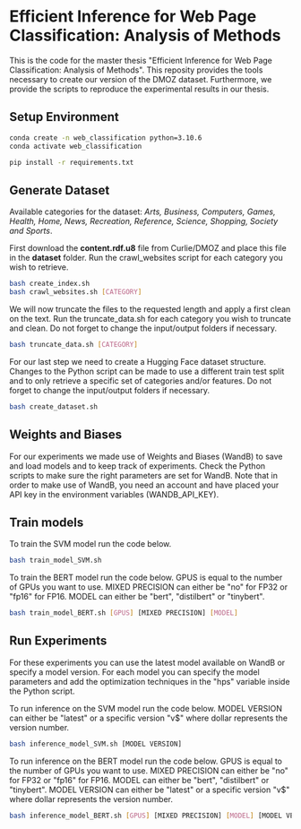 # Efficient Inference for Web Page Classification: Analysis of Methods
This is the code for the master thesis "Efficient Inference for Web Page Classification: Analysis of Methods".
This reposity provides the tools necessary to create our version of the DMOZ dataset. Furthermore, we provide the scripts to reproduce the experimental results in our thesis.

## Setup Environment

```bash
conda create -n web_classification python=3.10.6
conda activate web_classification
```

```bash
pip install -r requirements.txt
```

## Generate Dataset
Available categories for the dataset: _Arts, Business, Computers, Games, Health, Home, News, Recreation, Reference, Science, Shopping, Society and Sports_.

First download the **content.rdf.u8** file from Curlie/DMOZ and place this file in the **dataset** folder. Run the crawl_websites script for each category you wish to retrieve.
```bash
bash create_index.sh
bash crawl_websites.sh [CATEGORY]
```

We will now truncate the files to the requested length and apply a first clean on the text. Run the truncate_data.sh for each category you wish to truncate and clean. Do not forget to change the input/output folders if necessary.
```bash
bash truncate_data.sh [CATEGORY]
```

For our last step we need to create a Hugging Face dataset structure. Changes to the Python script can be made to use a different train test split and to only retrieve a specific set of categories and/or features. Do not forget to change the input/output folders if necessary. 
```bash
bash create_dataset.sh
```

## Weights and Biases
For our experiments we made use of Weights and Biases (WandB) to save and load models and to keep track of experiments. Check the Python scripts to make sure the right parameters are set for WandB. Note that in order to make use of WandB, you need an account and have placed your API key in the environment variables (WANDB_API_KEY).

## Train models
To train the SVM model run the code below.
```bash
bash train_model_SVM.sh
```

To train the BERT model run the code below. GPUS is equal to the number of GPUs you want to use. MIXED PRECISION can either be "no" for FP32 or "fp16" for FP16. MODEL can either be "bert", "distilbert" or "tinybert".
```bash
bash train_model_BERT.sh [GPUS] [MIXED PRECISION] [MODEL]
```

## Run Experiments
For these experiments you can use the latest model available on WandB or specify a model version. For each model you can specify the model parameters and add the optimization techniques in the "hps" variable inside the Python script.

To run inference on the SVM model run the code below. MODEL VERSION can either be "latest" or a specific version "v$" where dollar represents the version number.
```bash
bash inference_model_SVM.sh [MODEL VERSION]
```

To run inference on the BERT model run the code below. GPUS is equal to the number of GPUs you want to use. MIXED PRECISION can either be "no" for FP32 or "fp16" for FP16. MODEL can either be "bert", "distilbert" or "tinybert". MODEL VERSION can either be "latest" or a specific version "v$" where dollar represents the version number.
```bash
bash inference_model_BERT.sh [GPUS] [MIXED PRECISION] [MODEL] [MODEL VERSION]
```


